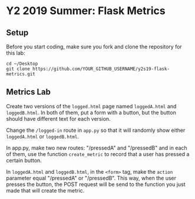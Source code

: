 # Y2 2019 Summer: Flask Metrics

## Setup

Before you start coding, make sure you fork and clone the repository
for this lab:
```
cd ~/Desktop
git clone https://github.com/YOUR_GITHUB_USERNAME/y2s19-flask-metrics.git
```

## Metrics Lab

Create two versions of the `logged.html` page named `loggedA.html` and `loggedB.html`. In both of them, put a form with a button, but the button should have different text for each version.

Change the `/logged-in` route in `app.py` so that it will randomly show either `loggedA.html` or `loggedB.html`.

In app.py, make two new routes: "/pressedA" and "/pressedB" and in each of them, use the function `create_metric` to record that a user has pressed a certain button.

In `loggedA.html` and `loggedB.html`, in the `<form>` tag, make the `action` parameter equal "/pressedA" or "/pressedB". This way, when the user presses the button, the POST request will be send to the function you just made that will create the metric.